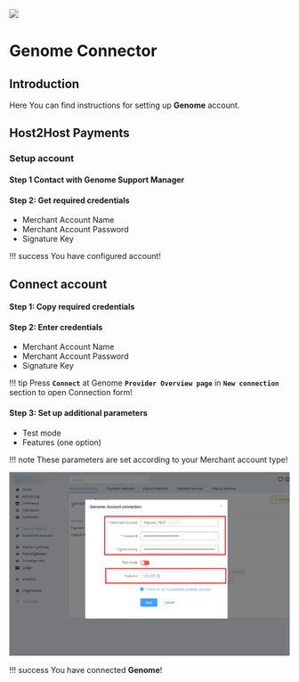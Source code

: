 <img src="https://static.openfintech.io/payment_providers/genome/logo.svg?w=400" width="400px" >


# Genome Connector

## Introduction

Here You can find  instructions for setting up **Genome**  account.


## Host2Host Payments

### Setup account

#### Step 1 Contact with Genome Support Manager


#### Step 2: Get required credentials

- Merchant Account Name
- Merchant Account Password
- Signature Key


!!! success
    You have configured account!




## Connect account

#### Step 1: Copy required credentials


#### Step 2: Enter credentials

- Merchant Account Name
- Merchant Account Password
- Signature Key


!!! tip
    Press **`Connect`** at Genome **`Provider Overview page`** in **`New connection`** section to open Connection form!


#### Step 3: Set up additional parameters 

- Test mode
- Features (one option)

!!! note
    These parameters are set according to your Merchant account type!



![Connect](images/genome_connect.png)


!!! success
    You have connected **Genome**!